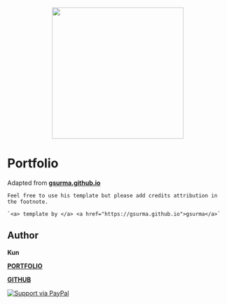 <h3 align="center">
  <img src="images/icons/Learn-Live_icon_web.png" width="300">
</h3>

# Portfolio

Adapted from **[gsurma.github.io](https://gsurma.github.io)**
```shell script
Feel free to use his template but please add credits attribution in the footnote.

`<a> template by </a> <a href="https://gsurma.github.io">gsurma</a>`

```

## Author

**Kun**

[**PORTFOLIO**](https://Learn-Live.github.io)

[**GITHUB**](https://github.com/Learn-Live)

<!-- comment
[**BLOG**](https://medium.com/@Learn-Live)
-->

<a href="https://www.paypal.com/paypalme2/grzegorzsurma115">
  <img alt="Support via PayPal" src="https://cdn.rawgit.com/twolfson/paypal-github-button/1.0.0/dist/button.svg"/>
</a>

